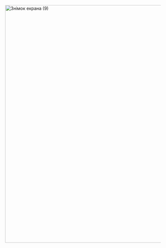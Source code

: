 <img width="1366" height="768" alt="Знімок екрана (9)" src="https://github.com/user-attachments/assets/f684a936-9ea4-464a-9e2a-239699282694" />
